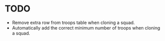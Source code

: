 # TODO

* Remove extra row from troops table when cloning a squad.
* Automatically add the correct minimum number of troops when cloning a squad.
